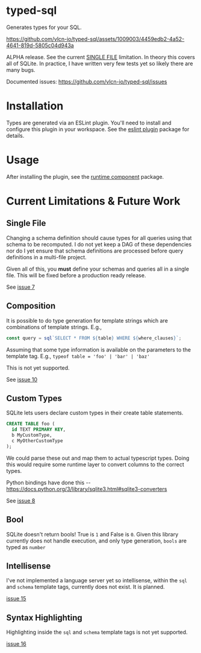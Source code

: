 # typed-sql

Generates types for your SQL.

https://github.com/vlcn-io/typed-sql/assets/1009003/4459edb2-4a52-4641-819d-5805c04d943a

ALPHA release. See the current [SINGLE FILE](#single-file) limitation. In theory this covers all of SQLite. In practice, I have written very few tests yet so likely there are many bugs.

Documented issues: https://github.com/vlcn-io/typed-sql/issues

# Installation

Types are generated via an ESLint plugin. You'll need to install and configure this plugin in your workspace. See the [eslint plugin](./packages/eslint-plugin/README.md) package for details.

# Usage

After installing the plugin, see the [runtime component](./packages/typed-sql/README.md) package.

# Current Limitations & Future Work

## Single File

Changing a schema definition should cause types for all queries using that schema to be recomputed. I do not yet keep a DAG of these dependencies nor do I yet ensure that schema definitions are processed before query definitions in a multi-file project.

Given all of this, you **must** define your schemas and queries all in a single file. This will be fixed before a production ready release.

See [issue 7](https://github.com/vlcn-io/typed-sql/issues/7)

## Composition

It is possible to do type generation for template strings which are combinations of template strings. E.g.,

```ts
const query = sql`SELECT * FROM ${table} WHERE ${where_clauses}`;
```

Assuming that some type information is available on the parameters to the template tag. E.g., `typeof table = 'foo' | 'bar' | 'baz'`

This is not yet supported.

See [issue 10](https://github.com/vlcn-io/typed-sql/issues/10)

## Custom Types

SQLite lets users declare custom types in their create table statements.

```sql
CREATE TABLE foo (
  id TEXT PRIMARY KEY,
  b MyCustomType,
  c MyOtherCustomType
);
```

We could parse these out and map them to actual typescript types. Doing this would require some runtime layer to convert columns to the correct types.

Python bindings have done this -- https://docs.python.org/3/library/sqlite3.html#sqlite3-converters

See [issue 8](https://github.com/vlcn-io/typed-sql/issues/8)

## Bool

SQLite doesn't return bools! True is `1` and False is `0`. Given this library currently does not handle execution, and only type generation, `bools` are typed as `number`

## Intellisense

I've not implemented a language server yet so intellisense, within the `sql` and `schema` template tags, currently does not exist. It is planned.

[issue 15](https://github.com/vlcn-io/typed-sql/issues/15)

## Syntax Highlighting

Highlighting inside the `sql` and `schema` template tags is not yet supported.

[issue 16](https://code.visualstudio.com/api/language-extensions/semantic-highlight-guide)
